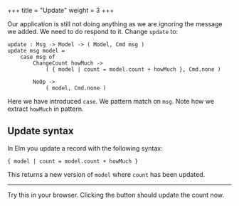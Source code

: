 +++
title       = "Update"
weight      = 3
+++

Our application is still not doing anything as we are ignoring the message we added. We need to do respond to it. Change `update` to:

```
update : Msg -> Model -> ( Model, Cmd msg )
update msg model =
    case msg of
        ChangeCount howMuch ->
            ( { model | count = model.count + howMuch }, Cmd.none )

        NoOp ->
            ( model, Cmd.none )
```

Here we have introduced `case`. We pattern match on `msg`. Note how we extract `howMuch` in pattern.

## Update syntax

In Elm you update a record with the following syntax:

```
{ model | count = model.count + howMuch }
```

This returns a new version of `model` where `count` has been updated.

---

Try this in your browser. Clicking the button should update the count now.